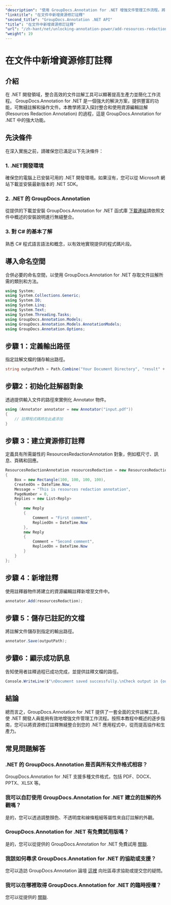 ```yaml
---
"description": "使用 GroupDocs.Annotation for .NET 增強文件管理工作流程。將資源修訂註解無縫整合到您的 .NET 中，提高效率。"
"linktitle": "在文件中新增資源修訂註釋"
"second_title": "GroupDocs.Annotation .NET API"
"title": "在文件中新增資源修訂註釋"
"url": "/zh-hant/net/unlocking-annotation-power/add-resources-redaction-annotation/"
"weight": 19
---
```


# 在文件中新增資源修訂註釋

## 介紹
在 .NET 開發領域，整合高效的文件註解工具可以顯著提高生產力並簡化工作流程。 GroupDocs.Annotation for .NET 是一個強大的解決方案，提供豐富的功能，可無縫註解和操作文件。本教學將深入探討整合和使用資源編輯註解 (Resources Redaction Annotation) 的過程，這是 GroupDocs.Annotation for .NET 中的強大功能。
## 先決條件
在深入實施之前，請確保您已滿足以下先決條件：
### 1. .NET開發環境
確保您的電腦上已安裝可用的 .NET 開發環境。如果沒有，您可以從 Microsoft 網站下載並安裝最新版本的 .NET SDK。
### 2. .NET 的 GroupDocs.Annotation
從提供的下載並安裝 GroupDocs.Annotation for .NET 函式庫 [下載連結](https://releases.groupdocs.com/annotation/net/)請依照文件中概述的安裝說明進行無縫整合。
### 3. 對 C# 的基本了解
熟悉 C# 程式語言語法和概念，以有效地實現提供的程式碼片段。

## 導入命名空間
合併必要的命名空間，以使用 GroupDocs.Annotation for .NET 存取文件註解所需的類別和方法。

```csharp
using System;
using System.Collections.Generic;
using System.IO;
using System.Linq;
using System.Text;
using System.Threading.Tasks;
using GroupDocs.Annotation.Models;
using GroupDocs.Annotation.Models.AnnotationModels;
using GroupDocs.Annotation.Options;
```
## 步驟 1：定義輸出路徑
指定註解文檔的儲存輸出路徑。
```csharp
string outputPath = Path.Combine("Your Document Directory", "result" + Path.GetExtension("input.pdf"));
```
## 步驟2：初始化註解器對象
透過提供輸入文件的路徑來實例化 Annotator 物件。
```csharp
using (Annotator annotator = new Annotator("input.pdf"))
{
    // 註釋程式碼將在此處添加
}
```
## 步驟 3：建立資源修訂註釋
定義具有所需屬性的 ResourcesRedactionAnnotation 對象，例如框尺寸、訊息、頁碼和回應。
```csharp
ResourcesRedactionAnnotation resourcesRedaction = new ResourcesRedactionAnnotation
{
    Box = new Rectangle(100, 100, 100, 100),
    CreatedOn = DateTime.Now,
    Message = "This is resources redaction annotation",
    PageNumber = 0,
    Replies = new List<Reply>
    {
        new Reply
        {
            Comment = "First comment",
            RepliedOn = DateTime.Now
        },
        new Reply
        {
            Comment = "Second comment",
            RepliedOn = DateTime.Now
        }
    }
};
```
## 步驟 4：新增註釋
使用註釋器物件將建立的資源編輯註釋新增至文件中。
```csharp
annotator.Add(resourcesRedaction);
```
## 步驟 5：儲存已註記的文檔
將註解文件儲存到指定的輸出路徑。
```csharp
annotator.Save(outputPath);
```
## 步驟6：顯示成功訊息
告知使用者註釋過程已成功完成，並提供註釋文檔的路徑。
```csharp
Console.WriteLine($"\nDocument saved successfully.\nCheck output in {outputPath}.");
```

## 結論
總而言之，GroupDocs.Annotation for .NET 提供了一套全面的文件註解工具，使 .NET 開發人員能夠有效地增強文件管理工作流程。按照本教程中概述的逐步指南，您可以將資源修訂註釋無縫整合到您的 .NET 應用程式中，從而提高協作和生產力。
## 常見問題解答
### .NET 的 GroupDocs.Annotation 是否與所有文件格式相容？
GroupDocs.Annotation for .NET 支援多種文件格式，包括 PDF、DOCX、PPTX、XLSX 等。
### 我可以自訂使用 GroupDocs.Annotation for .NET 建立的註解的外觀嗎？
是的，您可以透過調整顏色、不透明度和線條粗細等屬性來自訂註解的外觀。
### GroupDocs.Annotation for .NET 有免費試用版嗎？
是的，您可以從提供的 GroupDocs.Annotation for .NET 免費試用 [關聯](https://releases。groupdocs.com/).
### 我該如何尋求 GroupDocs.Annotation for .NET 的協助或支援？
您可以造訪 GroupDocs.Annotation 論壇 [這裡](https://forum.groupdocs.com/c/annotation/10) 向社區尋求協助或提交您的疑問。
### 我可以在哪裡取得 GroupDocs.Annotation for .NET 的臨時授權？
您可以從提供的 [關聯](https://purchase。groupdocs.com/temporary-license/).